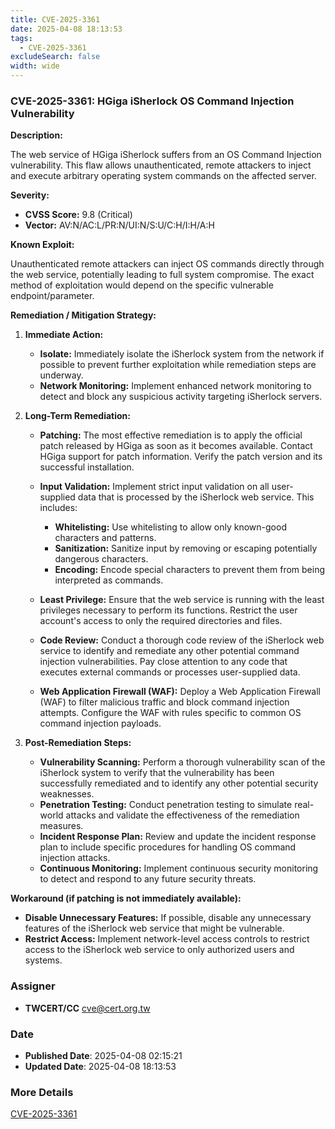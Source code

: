 ```yaml
---
title: CVE-2025-3361
date: 2025-04-08 18:13:53
tags:
  - CVE-2025-3361
excludeSearch: false
width: wide
---
```


### CVE-2025-3361: HGiga iSherlock OS Command Injection Vulnerability

**Description:**

The web service of HGiga iSherlock suffers from an OS Command Injection vulnerability. This flaw allows unauthenticated, remote attackers to inject and execute arbitrary operating system commands on the affected server.

**Severity:**

*   **CVSS Score:** 9.8 (Critical)
*   **Vector:** AV:N/AC:L/PR:N/UI:N/S:U/C:H/I:H/A:H

**Known Exploit:**

Unauthenticated remote attackers can inject OS commands directly through the web service, potentially leading to full system compromise. The exact method of exploitation would depend on the specific vulnerable endpoint/parameter.

**Remediation / Mitigation Strategy:**

1.  **Immediate Action:**

    *   **Isolate:** Immediately isolate the iSherlock system from the network if possible to prevent further exploitation while remediation steps are underway.
    *   **Network Monitoring:** Implement enhanced network monitoring to detect and block any suspicious activity targeting iSherlock servers.

2.  **Long-Term Remediation:**

    *   **Patching:** The most effective remediation is to apply the official patch released by HGiga as soon as it becomes available.  Contact HGiga support for patch information.  Verify the patch version and its successful installation.

    *   **Input Validation:** Implement strict input validation on all user-supplied data that is processed by the iSherlock web service. This includes:

        *   **Whitelisting:** Use whitelisting to allow only known-good characters and patterns.
        *   **Sanitization:** Sanitize input by removing or escaping potentially dangerous characters.
        *   **Encoding:** Encode special characters to prevent them from being interpreted as commands.

    *   **Least Privilege:**  Ensure that the web service is running with the least privileges necessary to perform its functions.  Restrict the user account's access to only the required directories and files.

    *   **Code Review:** Conduct a thorough code review of the iSherlock web service to identify and remediate any other potential command injection vulnerabilities.  Pay close attention to any code that executes external commands or processes user-supplied data.

    *   **Web Application Firewall (WAF):** Deploy a Web Application Firewall (WAF) to filter malicious traffic and block command injection attempts. Configure the WAF with rules specific to common OS command injection payloads.

3.  **Post-Remediation Steps:**

    *   **Vulnerability Scanning:** Perform a thorough vulnerability scan of the iSherlock system to verify that the vulnerability has been successfully remediated and to identify any other potential security weaknesses.
    *   **Penetration Testing:** Conduct penetration testing to simulate real-world attacks and validate the effectiveness of the remediation measures.
    *   **Incident Response Plan:** Review and update the incident response plan to include specific procedures for handling OS command injection attacks.
    *   **Continuous Monitoring:** Implement continuous security monitoring to detect and respond to any future security threats.

**Workaround (if patching is not immediately available):**

*   **Disable Unnecessary Features:**  If possible, disable any unnecessary features of the iSherlock web service that might be vulnerable.
*   **Restrict Access:** Implement network-level access controls to restrict access to the iSherlock web service to only authorized users and systems.

### Assigner
- **TWCERT/CC** <cve@cert.org.tw>

### Date
- **Published Date**: 2025-04-08 02:15:21
- **Updated Date**: 2025-04-08 18:13:53

### More Details
[CVE-2025-3361](https://www.cvedetails.com/cve/CVE-2025-3361)